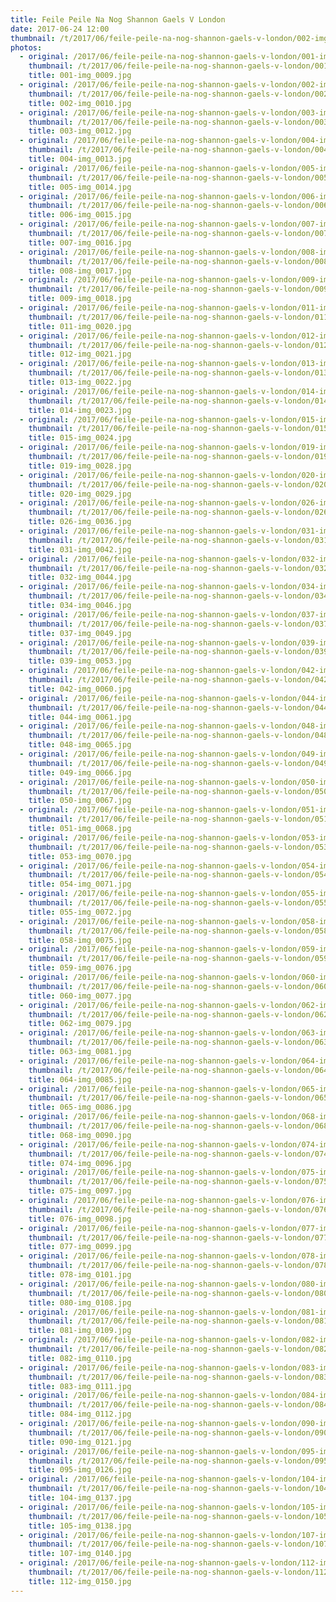 ```yaml
---
title: Feile Peile Na Nog Shannon Gaels V London
date: 2017-06-24 12:00
thumbnail: /t/2017/06/feile-peile-na-nog-shannon-gaels-v-london/002-img_0010.jpg
photos:
  - original: /2017/06/feile-peile-na-nog-shannon-gaels-v-london/001-img_0009.jpg
    thumbnail: /t/2017/06/feile-peile-na-nog-shannon-gaels-v-london/001-img_0009.jpg
    title: 001-img_0009.jpg
  - original: /2017/06/feile-peile-na-nog-shannon-gaels-v-london/002-img_0010.jpg
    thumbnail: /t/2017/06/feile-peile-na-nog-shannon-gaels-v-london/002-img_0010.jpg
    title: 002-img_0010.jpg
  - original: /2017/06/feile-peile-na-nog-shannon-gaels-v-london/003-img_0012.jpg
    thumbnail: /t/2017/06/feile-peile-na-nog-shannon-gaels-v-london/003-img_0012.jpg
    title: 003-img_0012.jpg
  - original: /2017/06/feile-peile-na-nog-shannon-gaels-v-london/004-img_0013.jpg
    thumbnail: /t/2017/06/feile-peile-na-nog-shannon-gaels-v-london/004-img_0013.jpg
    title: 004-img_0013.jpg
  - original: /2017/06/feile-peile-na-nog-shannon-gaels-v-london/005-img_0014.jpg
    thumbnail: /t/2017/06/feile-peile-na-nog-shannon-gaels-v-london/005-img_0014.jpg
    title: 005-img_0014.jpg
  - original: /2017/06/feile-peile-na-nog-shannon-gaels-v-london/006-img_0015.jpg
    thumbnail: /t/2017/06/feile-peile-na-nog-shannon-gaels-v-london/006-img_0015.jpg
    title: 006-img_0015.jpg
  - original: /2017/06/feile-peile-na-nog-shannon-gaels-v-london/007-img_0016.jpg
    thumbnail: /t/2017/06/feile-peile-na-nog-shannon-gaels-v-london/007-img_0016.jpg
    title: 007-img_0016.jpg
  - original: /2017/06/feile-peile-na-nog-shannon-gaels-v-london/008-img_0017.jpg
    thumbnail: /t/2017/06/feile-peile-na-nog-shannon-gaels-v-london/008-img_0017.jpg
    title: 008-img_0017.jpg
  - original: /2017/06/feile-peile-na-nog-shannon-gaels-v-london/009-img_0018.jpg
    thumbnail: /t/2017/06/feile-peile-na-nog-shannon-gaels-v-london/009-img_0018.jpg
    title: 009-img_0018.jpg
  - original: /2017/06/feile-peile-na-nog-shannon-gaels-v-london/011-img_0020.jpg
    thumbnail: /t/2017/06/feile-peile-na-nog-shannon-gaels-v-london/011-img_0020.jpg
    title: 011-img_0020.jpg
  - original: /2017/06/feile-peile-na-nog-shannon-gaels-v-london/012-img_0021.jpg
    thumbnail: /t/2017/06/feile-peile-na-nog-shannon-gaels-v-london/012-img_0021.jpg
    title: 012-img_0021.jpg
  - original: /2017/06/feile-peile-na-nog-shannon-gaels-v-london/013-img_0022.jpg
    thumbnail: /t/2017/06/feile-peile-na-nog-shannon-gaels-v-london/013-img_0022.jpg
    title: 013-img_0022.jpg
  - original: /2017/06/feile-peile-na-nog-shannon-gaels-v-london/014-img_0023.jpg
    thumbnail: /t/2017/06/feile-peile-na-nog-shannon-gaels-v-london/014-img_0023.jpg
    title: 014-img_0023.jpg
  - original: /2017/06/feile-peile-na-nog-shannon-gaels-v-london/015-img_0024.jpg
    thumbnail: /t/2017/06/feile-peile-na-nog-shannon-gaels-v-london/015-img_0024.jpg
    title: 015-img_0024.jpg
  - original: /2017/06/feile-peile-na-nog-shannon-gaels-v-london/019-img_0028.jpg
    thumbnail: /t/2017/06/feile-peile-na-nog-shannon-gaels-v-london/019-img_0028.jpg
    title: 019-img_0028.jpg
  - original: /2017/06/feile-peile-na-nog-shannon-gaels-v-london/020-img_0029.jpg
    thumbnail: /t/2017/06/feile-peile-na-nog-shannon-gaels-v-london/020-img_0029.jpg
    title: 020-img_0029.jpg
  - original: /2017/06/feile-peile-na-nog-shannon-gaels-v-london/026-img_0036.jpg
    thumbnail: /t/2017/06/feile-peile-na-nog-shannon-gaels-v-london/026-img_0036.jpg
    title: 026-img_0036.jpg
  - original: /2017/06/feile-peile-na-nog-shannon-gaels-v-london/031-img_0042.jpg
    thumbnail: /t/2017/06/feile-peile-na-nog-shannon-gaels-v-london/031-img_0042.jpg
    title: 031-img_0042.jpg
  - original: /2017/06/feile-peile-na-nog-shannon-gaels-v-london/032-img_0044.jpg
    thumbnail: /t/2017/06/feile-peile-na-nog-shannon-gaels-v-london/032-img_0044.jpg
    title: 032-img_0044.jpg
  - original: /2017/06/feile-peile-na-nog-shannon-gaels-v-london/034-img_0046.jpg
    thumbnail: /t/2017/06/feile-peile-na-nog-shannon-gaels-v-london/034-img_0046.jpg
    title: 034-img_0046.jpg
  - original: /2017/06/feile-peile-na-nog-shannon-gaels-v-london/037-img_0049.jpg
    thumbnail: /t/2017/06/feile-peile-na-nog-shannon-gaels-v-london/037-img_0049.jpg
    title: 037-img_0049.jpg
  - original: /2017/06/feile-peile-na-nog-shannon-gaels-v-london/039-img_0053.jpg
    thumbnail: /t/2017/06/feile-peile-na-nog-shannon-gaels-v-london/039-img_0053.jpg
    title: 039-img_0053.jpg
  - original: /2017/06/feile-peile-na-nog-shannon-gaels-v-london/042-img_0060.jpg
    thumbnail: /t/2017/06/feile-peile-na-nog-shannon-gaels-v-london/042-img_0060.jpg
    title: 042-img_0060.jpg
  - original: /2017/06/feile-peile-na-nog-shannon-gaels-v-london/044-img_0061.jpg
    thumbnail: /t/2017/06/feile-peile-na-nog-shannon-gaels-v-london/044-img_0061.jpg
    title: 044-img_0061.jpg
  - original: /2017/06/feile-peile-na-nog-shannon-gaels-v-london/048-img_0065.jpg
    thumbnail: /t/2017/06/feile-peile-na-nog-shannon-gaels-v-london/048-img_0065.jpg
    title: 048-img_0065.jpg
  - original: /2017/06/feile-peile-na-nog-shannon-gaels-v-london/049-img_0066.jpg
    thumbnail: /t/2017/06/feile-peile-na-nog-shannon-gaels-v-london/049-img_0066.jpg
    title: 049-img_0066.jpg
  - original: /2017/06/feile-peile-na-nog-shannon-gaels-v-london/050-img_0067.jpg
    thumbnail: /t/2017/06/feile-peile-na-nog-shannon-gaels-v-london/050-img_0067.jpg
    title: 050-img_0067.jpg
  - original: /2017/06/feile-peile-na-nog-shannon-gaels-v-london/051-img_0068.jpg
    thumbnail: /t/2017/06/feile-peile-na-nog-shannon-gaels-v-london/051-img_0068.jpg
    title: 051-img_0068.jpg
  - original: /2017/06/feile-peile-na-nog-shannon-gaels-v-london/053-img_0070.jpg
    thumbnail: /t/2017/06/feile-peile-na-nog-shannon-gaels-v-london/053-img_0070.jpg
    title: 053-img_0070.jpg
  - original: /2017/06/feile-peile-na-nog-shannon-gaels-v-london/054-img_0071.jpg
    thumbnail: /t/2017/06/feile-peile-na-nog-shannon-gaels-v-london/054-img_0071.jpg
    title: 054-img_0071.jpg
  - original: /2017/06/feile-peile-na-nog-shannon-gaels-v-london/055-img_0072.jpg
    thumbnail: /t/2017/06/feile-peile-na-nog-shannon-gaels-v-london/055-img_0072.jpg
    title: 055-img_0072.jpg
  - original: /2017/06/feile-peile-na-nog-shannon-gaels-v-london/058-img_0075.jpg
    thumbnail: /t/2017/06/feile-peile-na-nog-shannon-gaels-v-london/058-img_0075.jpg
    title: 058-img_0075.jpg
  - original: /2017/06/feile-peile-na-nog-shannon-gaels-v-london/059-img_0076.jpg
    thumbnail: /t/2017/06/feile-peile-na-nog-shannon-gaels-v-london/059-img_0076.jpg
    title: 059-img_0076.jpg
  - original: /2017/06/feile-peile-na-nog-shannon-gaels-v-london/060-img_0077.jpg
    thumbnail: /t/2017/06/feile-peile-na-nog-shannon-gaels-v-london/060-img_0077.jpg
    title: 060-img_0077.jpg
  - original: /2017/06/feile-peile-na-nog-shannon-gaels-v-london/062-img_0079.jpg
    thumbnail: /t/2017/06/feile-peile-na-nog-shannon-gaels-v-london/062-img_0079.jpg
    title: 062-img_0079.jpg
  - original: /2017/06/feile-peile-na-nog-shannon-gaels-v-london/063-img_0081.jpg
    thumbnail: /t/2017/06/feile-peile-na-nog-shannon-gaels-v-london/063-img_0081.jpg
    title: 063-img_0081.jpg
  - original: /2017/06/feile-peile-na-nog-shannon-gaels-v-london/064-img_0085.jpg
    thumbnail: /t/2017/06/feile-peile-na-nog-shannon-gaels-v-london/064-img_0085.jpg
    title: 064-img_0085.jpg
  - original: /2017/06/feile-peile-na-nog-shannon-gaels-v-london/065-img_0086.jpg
    thumbnail: /t/2017/06/feile-peile-na-nog-shannon-gaels-v-london/065-img_0086.jpg
    title: 065-img_0086.jpg
  - original: /2017/06/feile-peile-na-nog-shannon-gaels-v-london/068-img_0090.jpg
    thumbnail: /t/2017/06/feile-peile-na-nog-shannon-gaels-v-london/068-img_0090.jpg
    title: 068-img_0090.jpg
  - original: /2017/06/feile-peile-na-nog-shannon-gaels-v-london/074-img_0096.jpg
    thumbnail: /t/2017/06/feile-peile-na-nog-shannon-gaels-v-london/074-img_0096.jpg
    title: 074-img_0096.jpg
  - original: /2017/06/feile-peile-na-nog-shannon-gaels-v-london/075-img_0097.jpg
    thumbnail: /t/2017/06/feile-peile-na-nog-shannon-gaels-v-london/075-img_0097.jpg
    title: 075-img_0097.jpg
  - original: /2017/06/feile-peile-na-nog-shannon-gaels-v-london/076-img_0098.jpg
    thumbnail: /t/2017/06/feile-peile-na-nog-shannon-gaels-v-london/076-img_0098.jpg
    title: 076-img_0098.jpg
  - original: /2017/06/feile-peile-na-nog-shannon-gaels-v-london/077-img_0099.jpg
    thumbnail: /t/2017/06/feile-peile-na-nog-shannon-gaels-v-london/077-img_0099.jpg
    title: 077-img_0099.jpg
  - original: /2017/06/feile-peile-na-nog-shannon-gaels-v-london/078-img_0101.jpg
    thumbnail: /t/2017/06/feile-peile-na-nog-shannon-gaels-v-london/078-img_0101.jpg
    title: 078-img_0101.jpg
  - original: /2017/06/feile-peile-na-nog-shannon-gaels-v-london/080-img_0108.jpg
    thumbnail: /t/2017/06/feile-peile-na-nog-shannon-gaels-v-london/080-img_0108.jpg
    title: 080-img_0108.jpg
  - original: /2017/06/feile-peile-na-nog-shannon-gaels-v-london/081-img_0109.jpg
    thumbnail: /t/2017/06/feile-peile-na-nog-shannon-gaels-v-london/081-img_0109.jpg
    title: 081-img_0109.jpg
  - original: /2017/06/feile-peile-na-nog-shannon-gaels-v-london/082-img_0110.jpg
    thumbnail: /t/2017/06/feile-peile-na-nog-shannon-gaels-v-london/082-img_0110.jpg
    title: 082-img_0110.jpg
  - original: /2017/06/feile-peile-na-nog-shannon-gaels-v-london/083-img_0111.jpg
    thumbnail: /t/2017/06/feile-peile-na-nog-shannon-gaels-v-london/083-img_0111.jpg
    title: 083-img_0111.jpg
  - original: /2017/06/feile-peile-na-nog-shannon-gaels-v-london/084-img_0112.jpg
    thumbnail: /t/2017/06/feile-peile-na-nog-shannon-gaels-v-london/084-img_0112.jpg
    title: 084-img_0112.jpg
  - original: /2017/06/feile-peile-na-nog-shannon-gaels-v-london/090-img_0121.jpg
    thumbnail: /t/2017/06/feile-peile-na-nog-shannon-gaels-v-london/090-img_0121.jpg
    title: 090-img_0121.jpg
  - original: /2017/06/feile-peile-na-nog-shannon-gaels-v-london/095-img_0126.jpg
    thumbnail: /t/2017/06/feile-peile-na-nog-shannon-gaels-v-london/095-img_0126.jpg
    title: 095-img_0126.jpg
  - original: /2017/06/feile-peile-na-nog-shannon-gaels-v-london/104-img_0137.jpg
    thumbnail: /t/2017/06/feile-peile-na-nog-shannon-gaels-v-london/104-img_0137.jpg
    title: 104-img_0137.jpg
  - original: /2017/06/feile-peile-na-nog-shannon-gaels-v-london/105-img_0138.jpg
    thumbnail: /t/2017/06/feile-peile-na-nog-shannon-gaels-v-london/105-img_0138.jpg
    title: 105-img_0138.jpg
  - original: /2017/06/feile-peile-na-nog-shannon-gaels-v-london/107-img_0140.jpg
    thumbnail: /t/2017/06/feile-peile-na-nog-shannon-gaels-v-london/107-img_0140.jpg
    title: 107-img_0140.jpg
  - original: /2017/06/feile-peile-na-nog-shannon-gaels-v-london/112-img_0150.jpg
    thumbnail: /t/2017/06/feile-peile-na-nog-shannon-gaels-v-london/112-img_0150.jpg
    title: 112-img_0150.jpg
---
```

